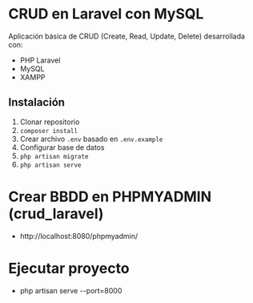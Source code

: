 # CRUD en Laravel con MySQL

Aplicación básica de CRUD (Create, Read, Update, Delete) desarrollada con:
- PHP Laravel
- MySQL
- XAMPP

## Instalación
1. Clonar repositorio
2. `composer install`
3. Crear archivo `.env` basado en `.env.example`
4. Configurar base de datos
5. `php artisan migrate`
6. `php artisan serve`

# Crear BBDD en PHPMYADMIN (crud_laravel)
- http://localhost:8080/phpmyadmin/

# Ejecutar proyecto
- php artisan serve --port=8000